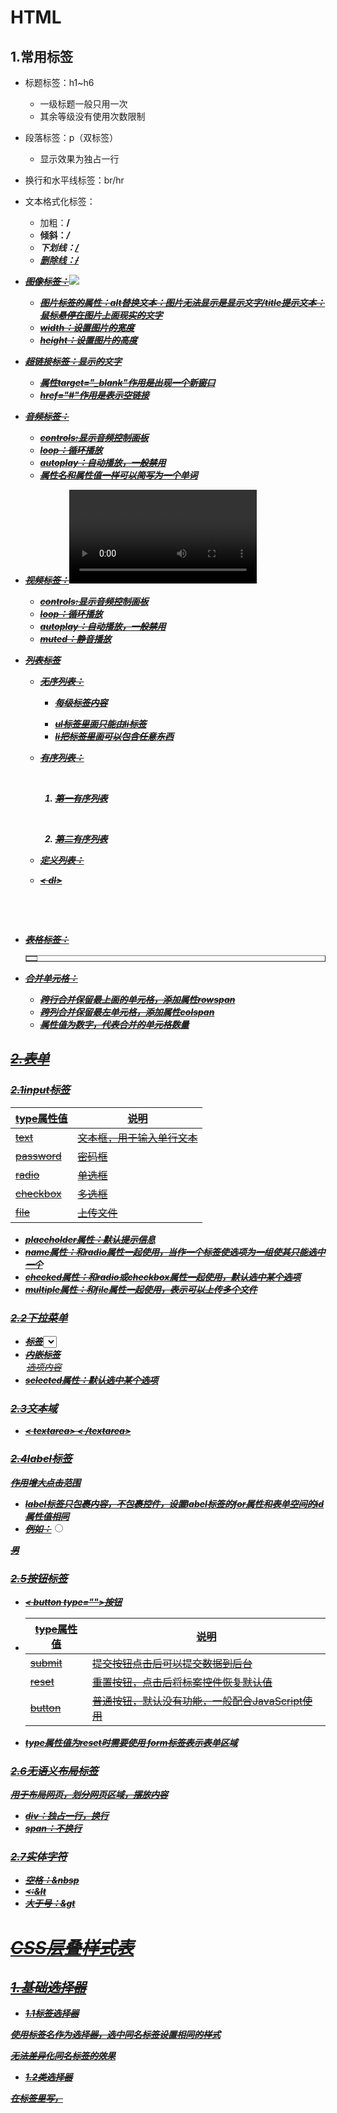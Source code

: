 # HTML

## 1.常用标签

- 标题标签：h1~h6
  - 一级标题一般只用一次
  - 其余等级没有使用次数限制
  
- 段落标签：p（双标签）
  - 显示效果为独占一行
  
- 换行和水平线标签：br/hr

- 文本格式化标签：
  - 加粗：<strong>/<b>
  - 倾斜：<em>/<i>
  - 下划线：<ins>/<u>
  - 删除线：<del>/<s>
  
- 图像标签：<img src="图像位置">
  - 图片标签的属性：alt替换文本：图片无法显示是显示文字/title提示文本：鼠标悬停在图片上面现实的文字
  - width：设置图片的宽度
  - height：设置图片的高度
  
- 超链接标签：<a href="跳转的网址链接">显示的文字<a>
  - 属性target="_blank"作用是出现一个新窗口
  - href="#"作用是表示空链接
  
- 音频标签：<audio src=""></audio>
  - controls:显示音频控制面板
  - loop：循环播放
  - autoplay：自动播放，一般禁用
  - 属性名和属性值一样可以简写为一个单词
  
- 视频标签：<video src=""></video>
  - controls:显示音频控制面板
  - loop：循环播放
  - autoplay：自动播放，一般禁用
  - muted：静音播放 
  
- 列表标签

  - 无序列表：<ul> <li>每级标签内容</li> </ul>

    - ul标签里面只能由li标签
    - li把标签里面可以包含任意东西

  - 有序列表：<ol>

    ​    <li>第一有序列表</li>

    ​    <li>第二有序列表</li>

      </ol>

  - 定义列表： 

  - < dl>

    
    ​    <dt></dt>
    
    ​    <dd></dd>
    
      </dl>

- 表格标签：<table border=""><tr><td></td></tr></table>

- 合并单元格：

  - 跨行合并保留最上面的单元格，添加属性rowspan
  - 跨列合并保留最左单元格，添加属性colspan
  - 属性值为数字，代表合并的单元格数量

## 2.表单

### 2.1input标签

| type属性值 | 说明                     |
| ---------- | ------------------------ |
| text       | 文本框，用于输入单行文本 |
| password   | 密码框                   |
| radio      | 单选框                   |
| checkbox   | 多选框                   |
| file       | 上传文件                 |

- placeholder属性：默认提示信息
- name属性：和radio属性一起使用，当作一个标签使选项为一组使其只能选中一个 
- checked属性：和radio或checkbox属性一起使用，默认选中某个选项
- multiple属性：和file属性一起使用，表示可以上传多个文件

### 2.2下拉菜单

- 标签<select></select>
- 内嵌标签<option>选项内容</option>
- selected属性：默认选中某个选项

### 2.3文本域

- < textarea>   < /textarea>

### 2.4label标签

**作用增大点击范围**

- label标签只包裹内容，不包裹控件，设置label标签的for属性和表单空间的id属性值相同
- 例如：<input type="radio" id ="man">

<label for="man"> 男</label>



### 2.5按钮标签

- < button type="">按钮</button>

- | type属性值 | 说明                                           |
  | ---------- | ---------------------------------------------- |
  | submit     | 提交按钮点击后可以提交数据到后台               |
  | reset      | 重置按钮，点击后将标案控件恢复默认值           |
  | button     | 普通按钮，默认没有功能，一般配合JavaScript使用 |

- type属性值为reset时需要使用 **form标签表示表单区域**

### 2.6无语义布局标签

**用于布局网页，划分网页区域，摆放内容**

- div：独占一行，换行
- span：不换行

### 2.7实体字符

- 空格：&nbsp
- <:&lt
- 大于号：&gt

# CSS层叠样式表

## 1.基础选择器

- 1.1标签选择器

使用标签名作为选择器，选中同名标签设置相同的样式

无法差异化同名标签的效果

- 1.2类选择器

在<head>标签里写，<style>标签里定义选择器类名例如：

.red{

​		color:red

}

然后在所需改变样的的标签加class属性例如：

< p class="red">nihao</p>

nihao这几个字母就会变成红色

如果需要添加多个特性，class的属性值之间使用空格隔开

- 1.3id选择器

使用方法和类选择器差不多

定义格式为：

#red{

​		color:red

}

< div id="red">你好</div>

**同一个id选择器在一个页面只能使用一次**

- 通配符选择器

作用是查找所有的标签，设置相同的样式

所有标签统一样式

## 2.字体属性

格式：

.green

​    {

​      width: 100px;

​      height: 100px;

​      background-color: green;

​    }

< div class="green">原神启动< / div>

会出现一个长一百宽一百的绿色格子

- font-size:文字尺寸
- font-weight:控制字体粗细
- font-style:控制字体是否倾斜，两种属性值
  - normal：不倾斜
  - italic：倾斜
- 复合属性格式：

font: font-style  font-weight  font-size/line-height  font-family

各个属性之间使用空格隔开，并且顺序不能颠倒

有些属性可以省略，但是font-size和font-family不能省略

## 3.CSS文本属性

### 3.1对齐文本

- text-align:用于设置元素内文本内容的水平对齐方式
  - center：居中对齐
  - right：右对齐
  - 默认是左对齐

### 3.2装饰文本

- text-decoration:属性规定添加到文本的修饰，可以给文本添加下划线，删除线，上划线等
- 属性值
  - none：默认没有装饰线
  - underline：下划线，链接a自带下划线
  - overline：上划线，几乎不用
  - line-through：删除线，几乎不用

### 3.3文本缩进

- text-indent:属性用于指定文本第一行的缩进，通常是指段落首行缩进
- 语法格式：div{ text-indent:20px; }
- em单位：是一个相对单位，是当前像素font-size一个文字的大小，如果是2em就是当前两个文字大小缩进

### 3.4行间距

- text-height:设置行间的距离，可以控制行与行之间的距离
- line-height:设置行间距，两种写法
  - 数字+px
  - 数字（当前标签font-size 的倍数）

## 4.CSS引入方式

### 4.1内部样式表

内部样式(内嵌样式表) 时写道html页面内部，时将所有的css代码抽取出来，单独放到一个<style>标签中

理论上可以放在任何地方但是一般放在<head>标签里

### 4.2行内样式表

- 在元素标签内部的style属性设定CSS样式，适用于修改简单的样式
- 语法格式：< div style="color: red; font-size: 12px;">谢钦学css</div>
- 只能控制当前标签



### 4.3外部样式表（使用最多）

单独写入css文件中，再引入

**使用步骤两部**

1. 新建一个css文件，在这个文件里不用使用<style>文件，直接写样式即可
2. 使用<link>标签引入css文件：< link rel="stylesheet" href="文件路径">

## 5.Emmet语法

### 5.1快速生成HTML结构语法

1. 生成标签直接输入标签名按tab建即可
2. 像生成多个相同的标签加上*就可以了，比如：div * 3就可以快速生成三个div标签
3. 有父子级的标签，可以用>，比如ul>li就行
4. 有兄弟关系的标签可以使用加号
5. 如果生成类名或带有id名字的，直接写.demo或者#two按tab建就行
6. 如果生成的div标签的类名时有顺序的，可以使用自增符号$
7. 如果想要生成的标签内部显示内容可以用{}表示



## 6.复合选择器

### 1后代选择器

- 又称为包含选择器，可以选择父标签内的子标签
- 写法就是把外层标签写在千米那，内层标签写在后面，中间使用空格分隔。发生嵌套时内层标签就是外层标签的后代
- 内层标签不一定是直接包含，只要在内就能用
- 语法：外层标签  内层标签{样式声明}

### 2子选择器

- 只能选择某元素的最近的一级子元素。
- 语法：外层标签 > 内层标签{样式声明}

### 3并集选择器

- 可以选择多组标签，同时定义相同的样式，通常用于集体声明
- 通过英文逗号进行连接，任何形式的选择其都可以作为并集选择器的一部分
- 并集选择器一般竖着写
- 最后一个选择器不加逗号

### 4伪类选择器

- 链接伪类选择器：用于向某些选择器添加特殊效果
  - a:link 选择没有被访问的链接
  - a:visited 选择所有已经被访问的标签
  - a:hover 选择经过的链接
  - a:active 选择点击但没有松开的链接
  - 注意事项:按照LVHA的顺序进行书写
  - 链接有默认颜色，需要单独指定颜色
- focus选择器
  - 用于获取获得焦点的表单元素
  - 焦点就是光标，一般<input>类的表单元素才能获取，因此这个选择器主要针对于表单元素
  - input : focus{ background:yellow}



## 7.元素显示模式

元素显示模式就是标签以什么样的方式显示出来，分为 **块元素和行内元素**

- 块元素特点
  - 独占一行
  - 高，宽，外边距可以控制
  - 宽度默认是父级的100%
  - 是一个容器盒子，可以放行内元素或者块级元素
  - **<h>或<p>这类文字标签内不能包含块元素**
- 行内元素
  - 一行可以放多个
  - 高宽直接设置无效
  - 默认宽度就是本身的宽度
  - 行内只能容纳文本或其他行内元素

- 行内块元素

- 显示模式转换

  ```html
  //diaplay:block,转换为块级元素
  //display:inline，转换为行内元素
  //转换为行内块元素，display:inline-block
  a{
  	width:200px;
  	height:200px;
  	background-color:red;
  	display:block;
  }
  <a href="#">百度</a>
  此时<a>标签就可以当作快标签
      
  ```
  





## 8.css的背景

通过 CSS 背景属性，可以给页面元素添加背景样式。
背景属性可以设置背景颜色、背景图片、背景平铺、背景图片位置、背景图像固定等。

### 1、背景颜色

**样式名称**：

​		background-color 定义元素的背景颜色

**使用方式**：

```
back-groundcolor:颜色值;
```

**其他说明**：

​		元素背景颜色默认值是 transparent（透明）

```
back-groundcolor:transparent;
```



### 2、背景图片

**样式名称**：

​		background-image  定义元素的背景图片

**使用方式**：

```
background-image:nonr/url;
```

- none:没有背景图片
- url:使用相对或者绝对路径进行定位

**其他说明**：

​		实际开发常见于 logo 或者一些装饰性的小图片或者是超大的背景图片, 优点是非常便于控制位置. (精灵图也是一种运用场景)

​		注意：背景图片后面的地址，千万不要忘记加 URL， 同时里面的路径**不要加引号**。



### 3、背景平铺

**样式名称：**

​		background-repeat 设置元素背景图像的平铺 

**使用方式：**

```
background-repeat:repeat/no-repeat/repeat-x/repeat-y;
```

- repeat:平铺
- no-repeat：不平铺
- repeat-x：沿x轴平铺
- repeat-y：沿y轴平铺

### 4、背景图片位置

**样式名称：**

​		background-position 属性可以改变图片在背景中的位置

**使用方式：**

​		

```
background-position:x y;
```

​		参数代表的意思是：x 坐标和 y 坐标。 可以使用 方位名词 或者 精确单位

| 参数值   | 说明                                               |
| -------- | -------------------------------------------------- |
| length   | 百分数\|有浮点数字和单位标识符组成的长度值         |
| position | top\|center\|bottom\|left\|center\|right  方位名词 |

**其他说明：**

1、参数是方位名词

​		如果指定的两个值都是方位名词，则两个值前后顺序无关，比如 left  top 和 top  left 效果一致

​		如果只指定了一个方位名词，另一个值省略，则第二个值默认居中对齐

2、参数是精确单位

​		如果参数值是精确坐标，那么第一个肯定是 x 坐标，第二个一定是 y 坐标

​		如果只指定一个数值，那该数值一定是 x 坐标，另一个默认垂直居中

3、参数是混合单位

​		如果指定的两个值是精确单位和方位名词混合使用，则第一个值是 x 坐标，第二个值是 y 坐标

### 5、背景图片固定

**样式名称：**

​		background-attachment 属性设置背景图像是否固定或者随着页面的其余部分滚动。

**使用方式：**

​		

```
background-attachment:scroll | fixed
```

- scroll:背景图随着对象内容滚动
- fixed:背景图像固定

**其他说明：**

​		background-attachment 后期可以制作视差滚动的效果。

### 6、背景样式合写

**背景合写样式：**

​		background: 背景颜色 背景图片地址 背景平铺 背景图像滚动 背景图片位置;

**使用方式：**

```html
background: transparent url(inage,jpg) repeat-y fixed top;
```



### 7、背景色半透明

CSS3 提供了背景颜色半透明的效果。 

**使用方式：**

```
background: rgba(0,0,0,0.3);
```



- 最后一个参数是 alpha 透明度，取值范围在 0~1之间
- 我们习惯把 0.3 的 0 省略掉，写为 background: rgba(0, 0, 0, .3);

**注意**：

- 背景半透明是指盒子背景半透明，盒子里面的内容不受影响
- CSS3 新增属性，是 IE9+ 版本浏览器才支持的，但是现在实际开发,我们不太关注兼容性写法了,可以放心使用

### 8、背景总结

| 属性                  | 作用       | 值                                               |
| --------------------- | ---------- | ------------------------------------------------ |
| background-color      | 背景颜色   | 预定义颜色的值/十六进制/RGB代码                  |
| background-image      | 背景图片   | url（图片路径）                                  |
| background-repeat     | 是否平铺   | repeat/no-repeat/repeat-x/repeat-y               |
| background-position   | 背景位置   | length/position 分别是x和y坐标                   |
| background-attachment | 背景附着   | scroll(背景滚动)/fixed(背景固定)                 |
| 背景简写              | 书写更简单 | 背景颜色/背景图片地址/背景平铺/背景滚动/背景位置 |
| 背景色半透明          |            | background：rgba(0,0,0,0.3);后面必须是4个值      |

## 9.css三大特性

### 1、层叠性

​		相同选择器给设置相同的样式，此时一个样式就会覆盖（层叠）另一个冲突的样式。层叠性主要解决样式冲突的问题

​		层叠性原则:

- 样式冲突，遵循的原则是就近原则，哪个样式离结构近，就执行哪个样式
- 样式不冲突，不会层叠

```html
<style>
        div {
            color: rebeccapurple;
            font-size: 19px;
        }

        div {
            color: green;
        }
    </style>
    //此时文字颜色显示绿色，红色被覆盖
```



### 2、继承性

​		CSS中的继承: 子标签会继承父标签的某些样式，如文本颜色和字号。恰当地使用继承可以简化代码，降低 CSS 样式的复杂性。

![1571490049279](E:/pink前端基础带资料/基础部分/05-前端基础CSS第三天/笔记/images/1571490049279.png)



子元素可以继承父元素的样式：

​	（text-，font-，line-这些元素开头的可以继承，以及color属性）

继承性口诀：龙生龙，凤生凤，老鼠生的孩子会打洞



行高的继承性：

```css
 body {
   font:12px/1.5 Microsoft YaHei；
 }
```

- 行高可以跟单位也可以不跟单位
- 如果子元素没有设置行高，则会继承父元素的行高为 1.5
- 此时子元素的行高是：当前子元素的文字大小 * 1.5
- body 行高 1.5  这样写法最大的优势就是里面子元素可以根据自己文字大小自动调整行高

### 3、优先级

当同一个元素指定多个选择器，就会有优先级的产生。

- 选择器相同，则执行层叠性
- 选择器不同，则根据选择器权重执行



选择器优先级计算表格：

![1571490129794](E:/pink前端基础带资料/基础部分/05-前端基础CSS第三天/笔记/images/1571490129794.png)



优先级注意点:

1. 权重是有4组数字组成,但是不会有进位。

2. 可以理解为类选择器永远大于元素选择器, id选择器永远大于类选择器,以此类推..

3. 等级判断从左向右，如果某一位数值相同，则判断下一位数值。

4. 可以简单记忆法:  通配符和继承权重为0, 标签选择器为1,类(伪类)选择器为 10, id选择器 100, 行内样式表为 1000, !important 无穷大.

5. 继承的权重是0， 如果该元素没有直接选中，不管父元素权重多高，子元素得到的权重都是 0。

   

权重叠加：如果是复合选择器，则会有权重叠加，需要计算权重。

- div ul  li   ------>      0,0,0,3
- .nav ul li   ------>      0,0,1,2
- a:hover      -----—>   0,0,1,1
- .nav a       ------>      0,0,1,1

## 10.盒子模型

### 1、网页布局的本质

网页布局的核心本质： 就是利用 CSS 摆盒子。

![1571492334739](E:/pink前端基础带资料/基础部分/05-前端基础CSS第三天/笔记/images/1571492334739.png)

网页布局过程：

1. 先准备好相关的网页元素，网页元素基本都是盒子 Box 。
2. 利用 CSS 设置好盒子样式，然后摆放到相应位置。
3. 往盒子里面装内容

### 2、盒子模型（Box Model）组成

​		盒子模型：把 HTML 页面中的布局元素看作是一个矩形的盒子，也就是一个盛装内容的容器。

​		CSS 盒子模型本质上是一个盒子，封装周围的 HTML 元素，它包括：**边框**、**外边距**、**内边距**、和 **实际内容**

![1571492536942](E:/pink前端基础带资料/基础部分/05-前端基础CSS第三天/笔记/images/1571492536942.png)

### 3、边框（border）

#### 3.1、边框的使用

1、border可以设置元素的边框。边框有三部分组成：边框宽度(粗细) 边框样式  边框颜色；

2、语法：

```css
 border : border-width || border-style || border-color;   
```

![1571492659260](E:/pink前端基础带资料/基础部分/05-前端基础CSS第三天/笔记/images/1571492659260.png)

边框样式 border-style 可以设置如下值：

- none：没有边框即忽略所有边框的宽度（默认值）
- solid：边框为单实线(最为常用的)
- dashed：边框为虚线  
- dotted：边框为点线

3、边框的合写分写

边框简写：

```css
 border: 1px solid red;  
```

边框分开写法：

```css
 border-top: 1px solid red;  /* 只设定上边框， 其余同理 */   
```

#### 3.2、表格的细线边框

1、border-collapse 属性控制浏览器绘制表格边框的方式。它控制相邻单元格的边框。

2、语法：

```css
 border-collapse:collapse; 
```

collapse 单词是合并的意思

border-collapse: collapse; 表示相邻边框合并在一起

#### 3.3、边框会影响盒子实际大小

边框会额外增加盒子的实际大小。因此我们有两种方案解决：

- 测量盒子大小的时候,不量边框。
- 如果测量的时候包含了边框,则需要 width/height 减去边框宽度

### 4、内边距（padding）

#### 4.1、内边距的使用方式

1、padding 属性用于设置内边距，即边框与内容之间的距离。

2、语法：

合写属性：

![1571493298248](E:/pink前端基础带资料/基础部分/05-前端基础CSS第三天/笔记/images/1571493298248.png)

分写属性：

![1571493260536](E:/pink前端基础带资料/基础部分/05-前端基础CSS第三天/笔记/images/1571493260536.png)

#### 4.2、内边距会影响盒子实际大小

1、当我们给盒子指定 padding 值之后，发生了 2 件事情：

1. 内容和边框有了距离，添加了内边距。
2. padding影响了盒子实际大小。

2、内边距对盒子大小的影响：

- 如果盒子已经有了宽度和高度，此时再指定内边框，会撑大盒子。
- 如何盒子本身没有指定width/height属性, 则此时padding不会撑开盒子大小。

3、解决方案：

​		如果保证盒子跟效果图大小保持一致，则让 width/height 减去多出来的内边距大小即可。

### 5、外边距（margin）

#### 5.1、外边距的使用方式

margin 属性用于设置外边距，即控制盒子和盒子之间的距离。

![1571493741272](E:/pink前端基础带资料/基础部分/05-前端基础CSS第三天/笔记/images/1571493741272.png)

#### 5.2、外边距典型应用

外边距可以让块级盒子水平居中的两个条件：

- 盒子必须指定了宽度（width）。
- 盒子左右的外边距都设置为 auto 。

常见的写法，以下三种都可以：

```css
margin-left: auto;   margin-right: auto;
margin: auto;
margin: 0 auto;
```

注意：以上方法是让块级元素水平居中，行内元素或者行内块元素水平居中给其父元素添加 text-align:center 即可。

#### 5.3、外边距合并

使用 margin 定义块元素的垂直外边距时，可能会出现外边距的合并。

主要有两种情况:

1、相邻块元素垂直外边距的合并

​		当上下相邻的两个块元素（兄弟关系）相遇时，如果上面的元素有下外边距 margin-bottom，下面的元素有上外边距 margin-top ，则他们之间的垂直间距不是 margin-bottom 与 margin-top 之和。取两个值中的较大者这种现象被称为相邻块元素垂直外边距的合并。

![1571494239103](E:/pink前端基础带资料/基础部分/05-前端基础CSS第三天/笔记/images/1571494239103.png)

解决方案：
		尽量只给一个盒子添加 margin 值。

2、嵌套块元素垂直外边距的塌陷

​		对于两个嵌套关系（父子关系）的块元素，父元素有上外边距同时子元素也有上外边距，此时父元素会塌陷较大的外边距值。

![1571494373778](E:/pink前端基础带资料/基础部分/05-前端基础CSS第三天/笔记/images/1571494373778.png)

解决方案：

- 可以为父元素定义上边框。
- 可以为父元素定义上内边距。
- 可以为父元素添加 overflow:hidden。

#### 5.4、清除内外边距

​		网页元素很多都带有默认的内外边距，而且不同浏览器默认的也不一致。因此我们在布局前，首先要清除下网页元素的内外边距。

```css
 * {
    padding:0;   /* 清除内边距 */
    margin:0;    /* 清除外边距 */
  }
```

​		注意：行内元素为了照顾兼容性，尽量只设置左右内外边距，不要设置上下内外边距。但是转换为块级和行内块元素就可以了

## 11.PS 基本操作

​		因为网页美工大部分效果图都是利用 PS（Photoshop）来做的，所以以后我们大部分切图工作都是在 PS 里面完成。

​		部分操作：

- 文件→打开 ：可以打开我们要测量的图片
- Ctrl+R：可以打开标尺，或者 视图→标尺
- 右击标尺，把里面的单位改为像素
- Ctrl+ 加号(+)可以放大视图， Ctrl+ 减号(-)可以缩小视图
- 按住空格键，鼠标可以变成小手，拖动 PS 视图
- 用选区拖动  可以测量大小
- Ctrl+ D 可以取消选区，或者在旁边空白处点击一下也可以取消选区

![1571494543539](images\1571494543539.png)
